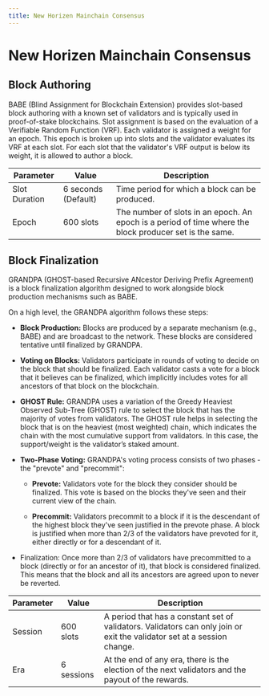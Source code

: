 ```yaml
---
title: New Horizen Mainchain Consensus
---
```


# New Horizen Mainchain Consensus

## Block Authoring
BABE (Blind Assignment for Blockchain Extension) provides slot-based block authoring with a known set of validators and is typically used in proof-of-stake blockchains. Slot assignment is based on the evaluation of a Verifiable Random Function (VRF). Each validator is assigned a weight for an epoch. This epoch is broken up into slots and the validator evaluates its VRF at each slot. For each slot that the validator's VRF output is below its weight, it is allowed to author a block.


| Parameter | Value | Description |
| --- | --- | --- |
| Slot Duration | 6 seconds (Default)  | Time period for which a block can be produced. |
| Epoch | 600 slots | The number of slots in an epoch. An epoch is a period of time where the block producer set is the same. |


## Block Finalization
GRANDPA (GHOST-based Recursive ANcestor Deriving Prefix Agreement) is a block finalization algorithm designed to work alongside block production mechanisms such as BABE.

On a high level, the GRANDPA algorithm follows these steps:

 - **Block Production:** Blocks are produced by a separate mechanism (e.g., BABE) and are broadcast to the network. These blocks are considered tentative until finalized by GRANDPA.


- **Voting on Blocks:** Validators participate in rounds of voting to decide on the block that should be finalized. Each validator casts a vote for a block that it believes can be finalized, which implicitly includes votes for all ancestors of that block on the blockchain.


- **GHOST Rule:** GRANDPA uses a variation of the Greedy Heaviest Observed Sub-Tree (GHOST) rule to select the block that has the majority of votes from validators. The GHOST rule helps in selecting the block that is on the heaviest (most weighted) chain, which indicates the chain with the most cumulative support from validators. In this case, the support/weight is the validator’s staked amount.


- **Two-Phase Voting:** GRANDPA's voting process consists of two phases - the "prevote" and "precommit":

    * **Prevote:** Validators vote for the block they consider should be finalized. This vote is based on the blocks they've seen and their current view of the chain.

    * **Precommit:** Validators precommit to a block if it is the descendant of the highest block they've seen justified in the prevote phase. A block is justified when more than 2/3 of the validators have prevoted for it, either directly or for a descendant of it.


- Finalization: Once more than 2/3 of validators have precommitted to a block (directly or for an ancestor of it), that block is considered finalized. This means that the block and all its ancestors are agreed upon to never be reverted.

| Parameter | Value | Description |
| --- | --- | --- |
| Session | 600 slots |A period that has a constant set of validators. Validators can only join or exit the validator set at a session change. |
| Era | 6 sessions | At the end of any era, there is the election of the next validators and the payout of the rewards. |
